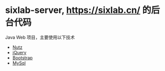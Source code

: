 # sixlab-server, https://sixlab.cn/ 的后台代码
Java Web 项目，主要使用以下技术
- [Nutz](http://www.nutzam.com/)
- [jQuery](http://jquery.com/)
- [Bootstrap](http://getbootstrap.com/)
- [MySql](https://www.mysql.com/)